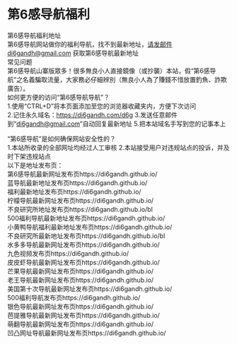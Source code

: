 # 第6感导航福利
第6感导航福利地址</br>
第6感导航网站做你的福利导航，找不到最新地址，请发邮件di6gandh@gmail.com 获取第6感导航最新地址</br>
常见问题</br>
第6感导航山寨版眾多！很多無良小人直接鏡像（或抄襲）本站，假“第6感导航”之名義騙取流量，大家務必仔細辨別（無良小人為了賺錢不惜放置釣魚、詐欺廣告）。</br>
如何更方便的访问“第6感导航导航”？</br>
1.使用“CTRL+D”将本页面添加至您的浏览器收藏夹内，方便下次访问</br>
2.记住永久域名：https://di6gandh.com/d6g 3.发送任意邮件到“di6gandh@gmail.com”自动回复最新地址 5.把本站域名手写到您的记事本上</br>

“第6感导航”是如何确保网站安全性的？</br>
1.本站所收录的全部网址均经过人工审核 2.本站接受用户对违规站点的投诉，并及时下架违规站点</br>
以下是地址发布页：</br>
第6感导航最新网址发布页https://di6gandh.github.io/</br>
蓝导航最新地址发布页https://di6gandh.github.io/</br>
福利最新地址发布页https://di6gandh.github.io/</br>
柠檬导航最新网址发布页https://di6gandh.github.io/</br>
不良研究所地址发布页https://di6gandh.github.io/bl</br>
500福利导航最新地址发布页https://di6gandh.github.io/</br>
小黄鸭导航福利最新地址发布页https://di6gandh.github.io/</br>
不良研究所最新地址发布页https://di6gandh.github.io/bl</br>
水多多导航最新网址发布页https://di6gandh.github.io/</br>
九色视频发布页https://di6gandh.github.io/</br>
皮皮虾导航最新网址发布页https://di6gandh.github.io/</br>
芒果导航最新网址发布页https://di6gandh.github.io/</br>
老王导航最新网址发布页https://di6gandh.github.io/</br>
美国第十次导航最新网址发布页https://di6gandh.github.io/</br>
500福利导航发布页https://di6gandh.github.io/</br>
银色导航最新网址发布页https://di6gandh.github.io/</br>
芭提雅导航最新网址发布页https://di6gandh.github.io/</br>
萌翻导航最新网址发布页https://di6gandh.github.io/</br>
凹凸网址导航最新网址发布页https://di6gandh.github.io/</br>
